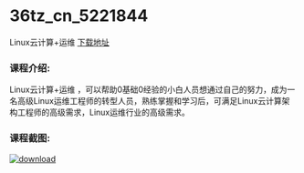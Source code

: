 # 36tz_cn_5221844
Linux云计算+运维
[下载地址](http://www.36tz.cn/article/5221844 "下载地址")
### 课程介绍:
Linux云计算+运维 ，可以帮助0基础0经验的小白人员想通过自己的努力，成为一名高级Linux运维工程师的转型人员，熟练掌握和学习后，可满足Linux云计算架构工程师的高级需求，Linux运维行业的高级需求。

### 课程截图:
[![download](http://36tz.cn/muke_img/2021_11_2-47.png "下载地址")](http://www.36tz.cn "下载地址")
